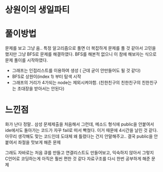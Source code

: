 # 상원이의 생일파티

# 풀이방법
 문제를 보고 그냥 음.. 특정 알고리즘으로 풀면 더 복잡하게 문제를 풀 것 같아서 고민을 했지만 그냥 BFS로 문제를 해결하였다.
 BFS를 해본적 없으니 이 참에 해보자는 식으로 문제 풀이를 시작하였다.
 
 - 그래프는 인접리스트를 이용하여 생성 ( 근데 굳이 안만들어도 될 것 같다)
 - BFS로 상원이(index 1) 부터 탐색 시작
 - 그래프의 거리가 4가되는 node는 제외시켜야함. (친한친구의 친한친구의 친한친구는 초대장을 받아서는 안된다)

# 느낀점
화가 난다 정말.. 삼성 문제제출을 처음해서 그런데, 메소드 형식에 public을 안붙여서 ide에서도 돌아가는 코드가 자꾸 fail로 떠서 빡쳤다.
이거 때문에 4시간을 날린 것 같다. 아무리 생각해도 맞는 코드인데 도대체 왜 틀렸다는 건지 안말해주고.. 결국 public을 안붙여서 좌절을 맛보게 해준 문제

그래도 자바로는 처음 큐를 만들고 연결리스트도 만들어보고, 익숙하지 않아서 그렇지 C언어로 코딩하는게 아직은 훨씬 편한 것 같다
자료구조를 다시 한번 공부하게 해준 문제